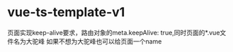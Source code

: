 # vue-ts-template-v1

页面实现keep-alive要求，路由对象的meta.keepAlive: true,同时页面的*.vue文件名为大驼峰
如果不想为大驼峰也可以给页面一个name
